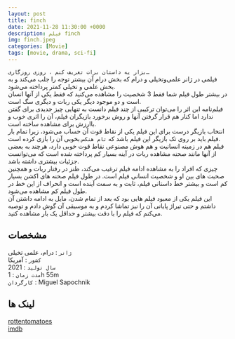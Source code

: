 ```yaml
---
layout: post
title: finch
date: 2021-11-28 11:30:00 +0000
description: فیلم finch
img: finch.jpeg
categories: [Movie]
tags: [movie, drama, sci-fi]
---
```


`بزار یه داستان برات تعریف کنم ، روزی روزگاری…`  
فیلمی در ژانر علمی‌و‌تخیلی و درام که بخش درام آن بیشتر توجه را جلب می‌کند و به بخش علمی و تخیلی کمتر پرداخته می‌شود.  
در بیشتر طول فیلم شما فقط 3 شخصیت را مشاهده می‌کنید که فقط یکی از آنها انسان است و دو موجود دیگر یکی ربات و دیگری سگ است.  
فیلم‌نامه این اثر را می‌توان ترکیبی از چند فیلم دانست به تنهایی چیز جدیدی برای گفتن ندارد اما کنار هم قرار گرفتن آنها و روش برخورد بازیگران فیلم، آن را اثری خوب و باارزش برای مشاهده ساخته است.  
انتخاب بازیگر درست برای این فیلم یکی از نقاط قوت آن حساب می‌شود، زیرا تمام بار فیلم باید بر روی تک بازیگر این فیلم باشد که `تام هنکس` بخوبی آن را بازی کرده است.  
فیلم هم در زمینه انسانیت و هم هوش مصنوعی نقاط قوت خوبی دارد، هرچند به بعضی از آنها مانند صحنه مشاهده ربات در آینه بسیار کم پرداخته شده است که می‌توانست جزئیات بیشتری داشته باشد.  
چیزی که افراد را به مشاهده ادامه فیلم ترغیب می‌کند، طنز در رفتار ربات و همچنین صحبت های بین او و شخصیت انسانی فیلم است. در طول فیلم صحنه های اکشن بسیار کم است و بیشتر خط داستانی فیلم، ثابت و به سمت آینده است و انحراف از این خط در طول فیلم کم مشاهده می‌شود.  
این فیلم یکی از معبود فیلم هایی بود که بعد از تمام شدن، مایل به ادامه داشتن آن داشتم و حتی تیراژ پایانی آن را نیز تماشا کردم و به موسیقی آن گوش دادم و توصیه می‌کنم که فیلم را با دقت بیشتر و حداقل یک بار مشاهده کنید.  

## مشخصات

`ژانر` : درام، علمی تخیلی  
`کشور` : آمریکا  
`سال تولید` : 2021  
`مدت زمان` : 1h 55m  
`کارگردان` : Miguel Sapochnik  

## لینک ها

[rottentomatoes](https://www.rottentomatoes.com/m/finch)  
[imdb](https://www.imdb.com/title/tt3420504/)